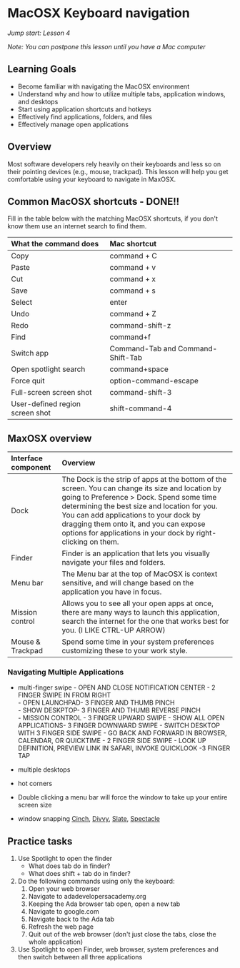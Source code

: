 # MacOSX Keyboard navigation
_Jump start: Lesson 4_

_Note: You can postpone this lesson until you have a Mac computer_

## Learning Goals
* Become familiar with navigating the MacOSX environment
* Understand why and how to utilize multiple tabs, application windows, and desktops
* Start using application shortcuts and hotkeys
* Effectively find applications, folders, and files
* Effectively manage open applications 

## Overview
Most software developers rely heavily on their keyboards and less so on their pointing devices (e.g., mouse, trackpad). This lesson will help you get comfortable using your keyboard to navigate in MaxOSX.

## Common MacOSX shortcuts - DONE!!
Fill in the table below with the matching MacOSX shortcuts, if you don't know them use an internet search to find them.

| What the command does | Mac shortcut |
| :--- | :--- |
| Copy | command + C|
| Paste | command + v|
| Cut | command + x|
| Save | command + s|
| Select | enter|
| Undo | command + Z|
| Redo |command-shift-z | 
| Find | command+f |
| Switch app | Command-Tab and Command-Shift-Tab |
| Open spotlight search | command+space |
| Force quit | option-command-escape |
| Full-screen screen shot | command-shift-3 |
| User-defined region screen shot | shift-command-4 |

## MaxOSX overview

| Interface component | Overview |
| :--- | :--- |
| Dock | The Dock is the strip of apps at the bottom of the screen. You can change its size and location by going to Preference > Dock. Spend some time determining the best size and location for you. You can add applications to your dock by dragging them onto it, and you can expose options for applications in your dock by right-clicking on them. |
| Finder | Finder is an application that lets you visually navigate your files and folders. |
| Menu bar | The Menu bar at the top of MacOSX is context sensitive, and will change based on the application you have in focus. |
| Mission control | Allows you to see all your open apps at once, there are many ways to launch this application, search the internet for the one that works best for you. (I LIKE CTRL-UP ARROW) |
| Mouse & Trackpad | Spend some time in your system preferences customizing these to your work style. |

### Navigating Multiple Applications
- multi-finger swipe
      - OPEN AND CLOSE NOTIFICATION CENTER - 2 FINGER SWIPE IN FROM RIGHT  
      - OPEN LAUNCHPAD- 3 FINGER AND THUMB PINCH  
      - SHOW DESKPTOP- 3 FINGER AND THUMB REVERSE PINCH  
      - MISSION CONTROL  - 3 FINGER UPWARD SWIPE
      - SHOW ALL OPEN APPLICATIONS- 3 FINGER DOWNWARD SWIPE
      -  SWITCH DESKTOP WITH 3 FINGER SIDE SWIPE 
      -  GO BACK AND FORWARD IN BROWSER, CALENDAR, OR QUICKTIME - 2 FINGER SIDE SWIPE 
      -  LOOK UP DEFINITION, PREVIEW LINK IN SAFARI, INVOKE QUICKLOOK -3 FINGER TAP 
      
- multiple desktops
- hot corners
- Double clicking a menu bar will force the window to take up your entire screen size
- window snapping [Cinch](http://www.irradiatedsoftware.com/cinch/), [Divvy](http://mizage.com/divvy/), [Slate](https://github.com/mattr-/slate), [Spectacle](https://www.spectacleapp.com/)

## Practice tasks
1. Use Spotlight to open the finder
    * What does tab do in finder?
    * What does shift + tab do in finder?
1. Do the following commands using only the keyboard:
    1. Open your web browser
    1. Navigate to adadevelopersacademy.org
    1. Keeping the Ada browser tab open, open a new tab
    1. Navigate to google.com
    1. Navigate back to the Ada tab
    1. Refresh the web page
    1. Quit out of the web browser (don't just close the tabs, close the whole application)
1. Use Spotlight to open Finder, web browser, system preferences and then switch between all three applications
